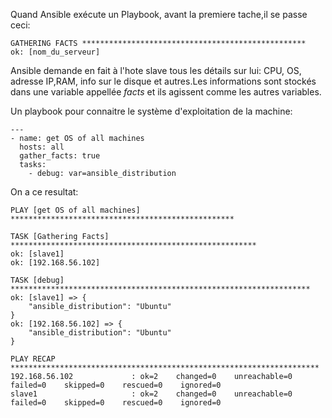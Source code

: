 Quand Ansible exécute un Playbook, avant la premiere tache,il se passe ceci:

```
GATHERING FACTS **************************************************
ok: [nom_du_serveur]
```
Ansible demande en fait à l'hote slave tous les détails sur lui: CPU, OS, adresse IP,RAM, info sur le disque et autres.Les informations sont stockés dans une variable appellée *facts* et ils agissent comme les autres variables.

Un playbook pour connaitre le système d'exploitation de la machine:   
```
---
- name: get OS of all machines
  hosts: all
  gather_facts: true
  tasks:
    - debug: var=ansible_distribution
```

On a ce resultat:

```
PLAY [get OS of all machines] **************************************************

TASK [Gathering Facts] *******************************************************
ok: [slave1]
ok: [192.168.56.102]

TASK [debug] *******************************************************************
ok: [slave1] => {
    "ansible_distribution": "Ubuntu"
}
ok: [192.168.56.102] => {
    "ansible_distribution": "Ubuntu"
}

PLAY RECAP *********************************************************************
192.168.56.102             : ok=2    changed=0    unreachable=0    failed=0    skipped=0    rescued=0    ignored=0   
slave1                     : ok=2    changed=0    unreachable=0    failed=0    skipped=0    rescued=0    ignored=0  

```
